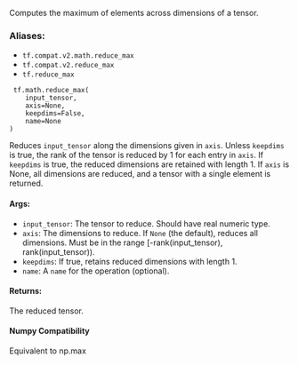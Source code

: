 Computes the maximum of elements across dimensions of a tensor.
### Aliases:
- `tf.compat.v2.math.reduce_max`
- `tf.compat.v2.reduce_max`
- `tf.reduce_max`

```
 tf.math.reduce_max(
    input_tensor,
    axis=None,
    keepdims=False,
    name=None
)
```
Reduces `input_tensor` along the dimensions given in `axis`. Unless `keepdims` is true, the rank of the tensor is reduced by 1 for each entry in `axis`. If `keepdims` is true, the reduced dimensions are retained with length 1.
If `axis` is None, all dimensions are reduced, and a tensor with a single element is returned.
#### Args:
- `input_tensor`: The tensor to reduce. Should have real numeric type.
- `axis`: The dimensions to reduce. If `None` (the default), reduces all dimensions. Must be in the range [-rank(input_tensor), rank(input_tensor)).
- `keepdims`: If true, retains reduced dimensions with length 1.
- `name`: A `name` for the operation (optional).
#### Returns:
The reduced tensor.
#### Numpy Compatibility
Equivalent to np.max
